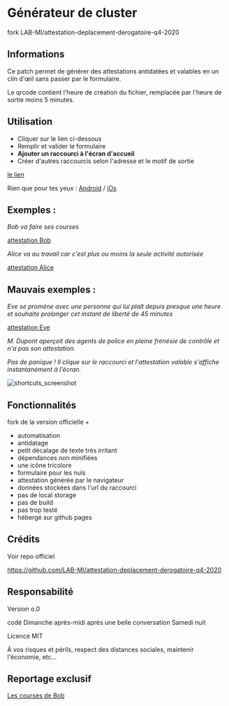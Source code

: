 
# Générateur de cluster

fork LAB-MI/attestation-deplacement-derogatoire-q4-2020


## Informations

Ce patch permet de générer des attestations antidatées et valables en un clin d'œil sans passer par le formulaire.

Le qrcode contient l'heure de création du fichier, remplacée par l'heure de sortie moins 5 minutes.


## Utilisation

- Cliquer sur le lien ci-dessous
- Remplir et valider le formulaire
- **Ajouter un raccourci à l'écran d'accueil**
- Créer d'autres raccourcis selon l'adresse et le motif de sortie


[le lien](https://nicopowa.github.io/covid_rapide/patch/gen.html)


Rien que pour tes yeux : [Android](https://nicopowa.github.io/covid_rapide/patch/covid_rapide_android.mp4) / [iOs](https://nicopowa.github.io/covid_rapide/patch/covid_rapide_ios.mp4)


## Exemples :

*Bob va faire ses courses*

[attestation Bob](https://nicopowa.github.io/covid_rapide?lastname=Smith&firstname=Bob&birthday=01/01/1970&placeofbirth=Bob%27s%20hometown&address=1%20Bob%27s%20street&zipcode=75000&city=Bob%27s%20city&motif=achats&minutes=5)


*Alice va au travail car c'est plus ou moins la seule activité autorisée*

[attestation Alice](https://nicopowa.github.io/covid_rapide?lastname=Smith&firstname=Alice&birthday=01/01/1970&placeofbirth=Alice%27s%20hometown&address=1%20Alice%27s%20street&zipcode=75000&city=Alice%27s%20city&motif=travail&minutes=5)


## Mauvais exemples :

*Eve se promène avec une personne qui lui plaît depuis presque une heure
et souhaite prolonger cet instant de liberté de 45 minutes*

[attestation Eve](https://nicopowa.github.io/covid_rapide?lastname=Smith&firstname=Eve&birthday=01/01/1970&placeofbirth=Eve%27s%20hometown&address=1%20Eve%27s%20street&zipcode=75000&city=Eve%27s%20city&motif=sport_animaux&minutes=15)


*M. Dupont aperçoit des agents de police en pleine frénésie de contrôle et n'a pas son attestation.*

*Pas de panique ! Il clique sur le raccourci et l'attestation valable s'affiche instantanément à l'écran.*


![shortcuts_screenshot](https://nicopowa.github.com/covid_rapide/patch/shortcuts.jpg)


## Fonctionnalités

fork de la version officielle + 

- automatisation
- antidatage
- petit décalage de texte très irritant
- dépendances non minifiées
- une icône tricolore
- formulaire pour les nuls
- attestation générée par le navigateur
- données stockées dans l'url du raccourci
- pas de local storage
- pas de build
- pas trop testé
- hébergé sur github pages


## Crédits

Voir repo officiel

https://github.com/LAB-MI/attestation-deplacement-derogatoire-q4-2020


## Responsabilité

Version o.0

codé Dimanche après-midi après une belle conversation Samedi nuit

Licence MIT

À vos risques et périls, respect des distances sociales, maintenir l'économie, etc...


## Reportage exclusif

[Les courses de Bob](https://nicopowa.github.io/covid_rapide/patch/bob_va_faire_ses_courses.mp4)